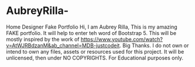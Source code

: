 # AubreyRilla-
Home Designer Fake Portfolio
Hi, I am Aubrey Rilla, This is my amazing FAKE portfolio. 
It will help to enter teh word of Bootstrap 5. 
This will be mostly inspired by the work of https://www.youtube.com/watch?v=AtWJRBdzanM&ab_channel=MDB-justcodeit. Big Thanks.
I do not own or intend to own any files, assets or resources used for this project.
It will be unlicensed, then under NO COPYRIGHTS.
For Educational purposes only.
